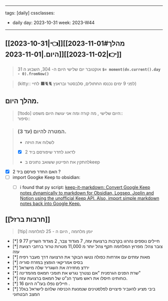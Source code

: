 
---

tags: [daily]
cssclasses: 
- daily
day: 2023-10-31
week: 2023-W44
---

## [[2023-10-31|👈]][[2023-11-01#מהלך היום.|2023-11-01]][[2023-11-02|👉]]

>  31 אוקטובר יום שלישי היום ה- 304, השבוע ה **`$= moment(dv.current().day - 0).fromNow()`**

> (kitty:: לפני 9 ימים נכנסו החתולים, סלבסטר ובראנץ 🐈🐈‍⬛ לחיי)

 ## מהלך היום.
> [!todo] היום שלישי , מה קורה ומה אני עושה היום
משפט::  
סיפור::


> ###  המטרה להיום (עד 3). 
> - לשלוח את הויזה
> - [x] לדאוג לחדר שיפורסם ביד 2
> - להתקין את הפייטון ששואב נתונים בkeep

 
- [x] האם החדר פורסם ביד 2 ? 
- [ ] import Googke Keep to obsidian:
	- [ ] i found that py script: [keep-it-markdown: Convert Google Keep notes dynamically to markdown for Obsidian, Logseq, Joplin and Notion using the unofficial Keep API. Also, import simple markdown notes back into Google Keep.](https://github.com/djsudduth/keep-it-markdown)


##  [[חרבות ברזל]]
> [!tip]  יומן מלחמה , היום ה - 25 למלחמה

- [*]  9 חיילים נוספים נהרגו בקרבות ברצועת עזה, 7 מגדוד צבר, 2 מגדוד השריון 77
- [*]  צובר צהל: מפרוץ המלחמה תקף צהל יותר מ 11,000 מטרות טרור ברחבי רצועת עזה
- [*]  מאות עזתים עם אזרחות כפולה נטשו הבוקר את הרצועה דרך מעבר רפיח
- [*] בסיס אמריקאי הופצץ במזרח סוריה
- [*] ירדצ מחזירה את השגריר שלה מישראל
- [*] שרת הפנים הגרמנית "אם נצטרך נגרש את תומכי חמאס מהמדינה"
- [*] כוחותינו חיסלו את ראש מערך הנ"ט של חמאס ברצועת עזה. 
- [*] 16 חיילים נפלו בעז"ה היום . 
- [*] ביבי מציע להעביר פיצויים לפלסטינים שנמנעת הכניסה שלהם לישראל בגלל המצב הבטחוני 